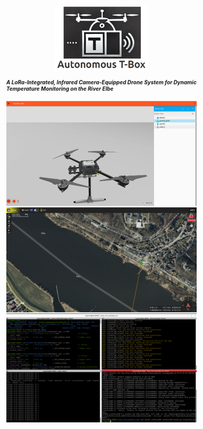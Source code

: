 <p align="center">
  <img src="images/logo_repository.png" alt="Logo" width="250"/>
</p>

##### A LoRa-Integrated, Infrared Camera-Equipped Drone System for Dynamic Temperature Monitoring on the River Elbe

<img src="images/b4.png"/>

<img src="images/b3.png"/>

<img src="images/b5.png"/>



